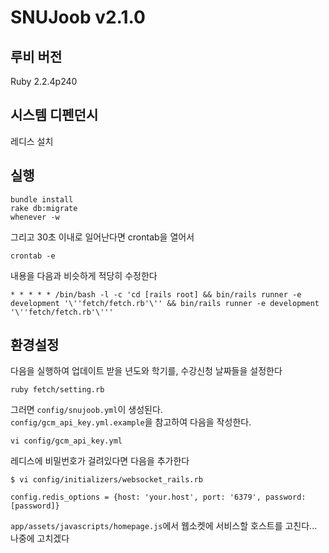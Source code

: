 # SNUJoob v2.1.0

## 루비 버전

Ruby 2.2.4p240

## 시스템 디펜던시

레디스 설치

## 실행

    bundle install
    rake db:migrate
    whenever -w

그리고 30초 이내로 일어난다면 crontab을 열어서

    crontab -e

내용을 다음과 비슷하게 적당히 수정한다

    * * * * * /bin/bash -l -c 'cd [rails root] && bin/rails runner -e development '\''fetch/fetch.rb'\'' && bin/rails runner -e development '\''fetch/fetch.rb'\'''

## 환경설정
다음을 실행하여 업데이트 받을 년도와 학기를, 수강신청 날짜들을 설정한다

    ruby fetch/setting.rb

그러면 `config/snujoob.yml`이 생성된다.  
`config/gcm_api_key.yml.example`을 참고하여 다음을 작성한다.

    vi config/gcm_api_key.yml

레디스에 비밀번호가 걸려있다면 다음을 추가한다

    $ vi config/initializers/websocket_rails.rb

    config.redis_options = {host: 'your.host', port: '6379', password: [password]}

`app/assets/javascripts/homepage.js`에서 웹소켓에 서비스할 호스트를 고친다... 나중에 고치겠다
